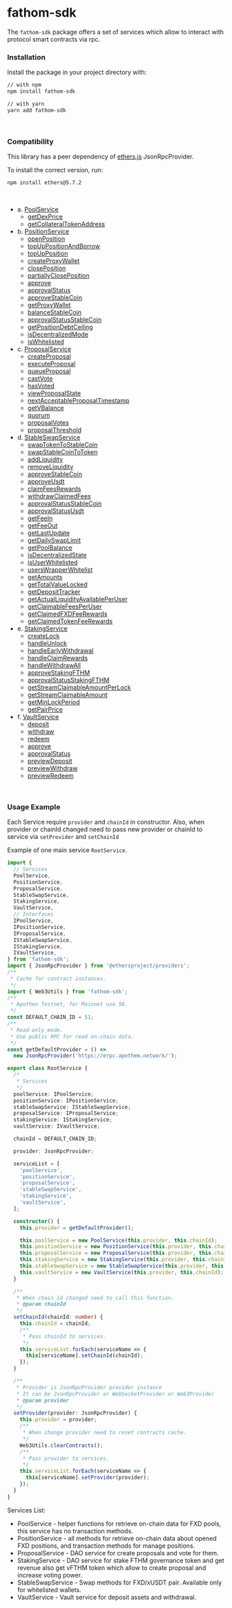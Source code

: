 # fathom-sdk

The `fathom-sdk` package offers a set of services which allow to interact with
protocol smart contracts via rpc.

### Installation

Install the package in your project directory with:

```sh
// with npm
npm install fathom-sdk

// with yarn
yarn add fathom-sdk
```

<br />

### Compatibility

This library has a peer dependency of [ethers.js](https://docs.ethers.org/v5/)
JsonRpcProvider.

To install the correct version, run:

```sh
npm install ethers@5.7.2
```

<br />

- a. [PoolService](#pool-service)
  - [getDexPrice](#getDexPrice)
  - [getCollateralTokenAddress](#getCollateralTokenAddress)
- b. [PositionService](#position-service)
  - [openPosition](#openPosition)
  - [topUpPositionAndBorrow](#topUpPositionAndBorrow)
  - [topUpPosition](#topUpPosition)
  - [createProxyWallet](#createProxyWallet)
  - [closePosition](#closePosition)
  - [partiallyClosePosition](#partiallyClosePosition)
  - [approve](#approve)
  - [approvalStatus](#approvalStatus)
  - [approveStableCoin](#approveStableCoin)
  - [getProxyWallet](#getProxyWallet)
  - [balanceStableCoin](#balanceStableCoin)
  - [approvalStatusStableCoin](#approvalStatusStableCoin)
  - [getPositionDebtCeiling](#getPositionDebtCeiling)
  - [isDecentralizedMode](#isDecentralizedMode)
  - [isWhitelisted](#isWhitelisted)
- с. [ProposalService](#proposal-service)
  - [createProposal](#createProposal)
  - [executeProposal](#executeProposal)
  - [queueProposal](#queueProposal)
  - [castVote](#castVote)
  - [hasVoted](#hasVoted)
  - [viewProposalState](#viewProposalState)
  - [nextAcceptableProposalTimestamp](#nextAcceptableProposalTimestamp)
  - [getVBalance](#getVBalance)
  - [quorum](#quorum)
  - [proposalVotes](#proposalVotes)
  - [proposalThreshold](#proposalThreshold)
- d. [StableSwapService](#stable-swap-service)
  - [swapTokenToStableCoin](#swapTokenToStableCoin)
  - [swapStableCoinToToken](#swapStableCoinToToken)
  - [addLiquidity](#addLiquidity)
  - [removeLiquidity](#removeLiquidity)
  - [approveStableCoin](#approveStableCoin)
  - [approveUsdt](#approveUsdt)
  - [claimFeesRewards](#claimFeesRewards)
  - [withdrawClaimedFees](#withdrawClaimedFees)
  - [approvalStatusStableCoin](#approvalStatusStableCoin)
  - [approvalStatusUsdt](#approvalStatusUsdt)
  - [getFeeIn](#getFeeIn)
  - [getFeeOut](#getFeeOut)
  - [getLastUpdate](#getLastUpdate)
  - [getDailySwapLimit](#getDailySwapLimit)
  - [getPoolBalance](#getPoolBalance)
  - [isDecentralizedState](#isDecentralizedState)
  - [isUserWhitelisted](#isUserWhitelisted)
  - [usersWrapperWhitelist](#usersWrapperWhitelist)
  - [getAmounts](#getAmounts)
  - [getTotalValueLocked](#getTotalValueLocked)
  - [getDepositTracker](#getDepositTracker)
  - [getActualLiquidityAvailablePerUser](#getActualLiquidityAvailablePerUser)
  - [getClaimableFeesPerUser](#getClaimableFeesPerUser)
  - [getClaimedFXDFeeRewards](#getClaimedFXDFeeRewards)
  - [getClaimedTokenFeeRewards](#getClaimedTokenFeeRewards)
- e. [StakingService](#staking-service)
  - [createLock](#createLock)
  - [handleUnlock](#handleUnlock)
  - [handleEarlyWithdrawal](#handleEarlyWithdrawal)
  - [handleClaimRewards](#handleClaimRewards)
  - [handleWithdrawAll](#handleWithdrawAll)
  - [approveStakingFTHM](#approveStakingFTHM)
  - [approvalStatusStakingFTHM](#approvalStatusStakingFTHM)
  - [getStreamClaimableAmountPerLock](#getStreamClaimableAmountPerLock)
  - [getStreamClaimableAmount](#getStreamClaimableAmount)
  - [getMinLockPeriod](#getMinLockPeriod)
  - [getPairPrice](#getPairPrice)
- f. [VaultService](#vault-service)
  - [deposit](#deposit)
  - [withdraw](#withdraw)
  - [redeem](#redeem)
  - [approve](#approve)
  - [approvalStatus](#approvalStatus)
  - [previewDeposit](#previewDeposit)
  - [previewWithdraw](#previewWithdraw)
  - [previewRedeem](#previewRedeem)

<br />

### Usage Example

Each Service require <code>provider</code> and <code>chainId</code> in
constructor. Also, when provider or chainId changed need to pass new provider or
chainId to service via <code>setProvider</code> and <code>setChainId</code>

Example of one main service <code>RootService</code>.

```ts
import {
  // Services
  PoolService,
  PositionService,
  ProposalService,
  StableSwapService,
  StakingService,
  VaultService,
  // Interfaces
  IPoolService,
  IPositionService,
  IProposalService,
  IStableSwapService,
  IStakingService,
  IVaultService,
} from 'fathom-sdk';
import { JsonRpcProvider } from '@ethersproject/providers';
/**
 * Cache for contract instances.
 */
import { Web3Utils } from 'fathom-sdk';
/**
 * Apothen Testnet, for Mainnet use 50.
 */
const DEFAULT_CHAIN_ID = 51;
/**
 * Read-only mode.
 * Use public RPC for read on-chain data.
 */
const getDefaultProvider = () =>
  new JsonRpcProvider('https://erpc.apothem.network/');

export class RootService {
  /*
   * Services
   */
  poolService: IPoolService;
  positionService: IPositionService;
  stableSwapService: IStableSwapService;
  proposalService: IProposalService;
  stakingService: IStakingService;
  vaultService: IVaultService;

  chainId = DEFAULT_CHAIN_ID;

  provider: JsonRpcProvider;

  serviceList = [
    'poolService',
    'positionService',
    'proposalService',
    'stableSwapService',
    'stakingService',
    'vaultService',
  ];

  constructor() {
    this.provider = getDefaultProvider();

    this.poolService = new PoolService(this.provider, this.chainId);
    this.positionService = new PositionService(this.provider, this.chainId);
    this.proposalService = new ProposalService(this.provider, this.chainId);
    this.stakingService = new StakingService(this.provider, this.chainId);
    this.stableSwapService = new StableSwapService(this.provider, this.chainId);
    this.vaultService = new VaultService(this.provider, this.chainId);
  }

  /**
   * When chain id changed need to call this function.
   * @param chainId
   */
  setChainId(chainId: number) {
    this.chainId = chainId;
    /**
     * Pass chainId to services.
     */
    this.serviceList.forEach(serviceName => {
      this[serviceName].setChainId(chainId);
    });
  }

  /**
   * Provider is JsonRpcProvider provider instance
   * It can be JsonRpcProvider or WebSocketProvider or Web3Provider
   * @param provider
   */
  setProvider(provider: JsonRpcProvider) {
    this.provider = provider;
    /**
     * When change provider need to reset contracts cache.
     */
    Web3Utils.clearContracts();
    /**
     * Pass provider to services.
     */
    this.serviceList.forEach(serviceName => {
      this[serviceName].setProvider(provider);
    });
  }
}
```

Services List:

- PoolService - helper functions for retrieve on-chain data for FXD pools, this
  service has no transaction methods.
- PositionService - all methods for retrieve on-chain data about opened FXD
  positions, and transaction methods for manage positions.
- ProposalService - DAO service for create proposals and vote for them.
- StakingService - DAO service for stake FTHM governance token and get revenue
  also get vFTHM token which allow to create proposal and increase voting power.
- StableSwapService - Swap methods for FXD/xUSDT pair. Available only for
  whitelisted wallets.
- VaultService - Vault service for deposit assets and withdrawal.
